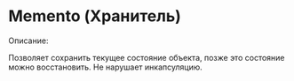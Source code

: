 # Memento (Хранитель)

Описание:

Позволяет сохранить текущее состояние объекта, позже это состояние можно восстановить. 
Не нарушает инкапсуляцию.

